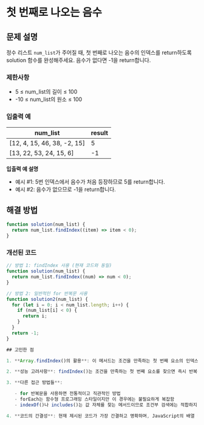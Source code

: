 # 첫 번째로 나오는 음수

## 문제 설명

정수 리스트 `num_list`가 주어질 때, 첫 번째로 나오는 음수의 인덱스를 return하도록 solution 함수를 완성해주세요. 음수가 없다면 -1을 return합니다.

### 제한사항

- 5 ≤ num_list의 길이 ≤ 100
- -10 ≤ num_list의 원소 ≤ 100

### 입출력 예

| num_list                    | result |
| --------------------------- | ------ |
| [12, 4, 15, 46, 38, -2, 15] | 5      |
| [13, 22, 53, 24, 15, 6]     | -1     |

**입출력 예 설명**

- 예시 #1: 5번 인덱스에서 음수가 처음 등장하므로 5를 return합니다.
- 예시 #2: 음수가 없으므로 -1을 return합니다.

## 해결 방법

```javascript
function solution(num_list) {
  return num_list.findIndex((item) => item < 0);
}
```

### 개선된 코드

```javascript
// 방법 1: findIndex 사용 (현재 코드와 동일)
function solution(num_list) {
  return num_list.findIndex((num) => num < 0);
}

// 방법 2: 일반적인 for 반복문 사용
function solution2(num_list) {
  for (let i = 0; i < num_list.length; i++) {
    if (num_list[i] < 0) {
      return i;
    }
  }
  return -1;
}

## 고민한 점

1. **Array.findIndex()의 활용**: 이 메서드는 조건을 만족하는 첫 번째 요소의 인덱스를 반환하고, 조건을 만족하는 요소가 없으면 -1을 반환하므로 문제 요구사항과 정확히 일치합니다.

2. **성능 고려사항**: findIndex()는 조건을 만족하는 첫 번째 요소를 찾으면 즉시 반복을 중단하므로 효율적입니다. 일반적인 for 반복문과 성능상 큰 차이는 없지만, 코드가 더 간결하고 가독성이 좋습니다.

3. **다른 접근 방법들**:

   - for 반복문을 사용하면 전통적이고 직관적인 방법
   - forEach는 함수형 프로그래밍 스타일이지만 이 경우에는 불필요하게 복잡함
   - indexOf()나 includes()는 값 자체를 찾는 메서드이므로 조건부 검색에는 적합하지 않음

4. **코드의 간결성**: 현재 제시된 코드가 가장 간결하고 명확하며, JavaScript의 배열 메서드를 적절히 활용한 좋은 해결책입니다.
```
